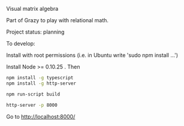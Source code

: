 

Visual matrix algebra

Part of Grazy to play with relational math. 

Project status: planning

To develop:

Install with root permissions (i.e. in Ubuntu write 'sudo npm install ...')

Install Node >= 0.10.25 . Then

```bash
npm install -g typescript
npm install -g http-server
```

```bash
npm run-script build
```


```bash
http-server -p 8000
```

Go to  <a href="http://localhost:8000/" target="_blank">http://localhost:8000/</a>

